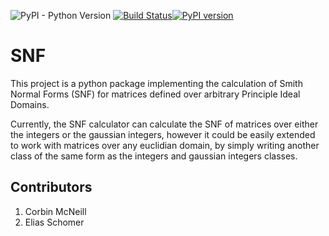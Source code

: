 ![PyPI - Python Version](https://img.shields.io/pypi/pyversions/smithnormalform)
[![Build Status](https://travis-ci.org/corbinmcneill/SNF.svg?branch=master)](https://travis-ci.org/corbinmcneill/SNF)[![PyPI version](https://badge.fury.io/py/smithnormalform.svg)](https://badge.fury.io/py/smithnormalform)

# SNF

This project is a python package implementing the calculation of Smith Normal
Forms (SNF) for matrices defined over arbitrary Principle Ideal Domains.

Currently, the SNF calculator can calculate the SNF of matrices over either the
integers or the gaussian integers, however it could be easily extended to work
with matrices over any euclidian domain, by simply writing another class of the
same form as the integers and gaussian integers classes.

Contributors
------------

1. Corbin McNeill
2. Elias Schomer
